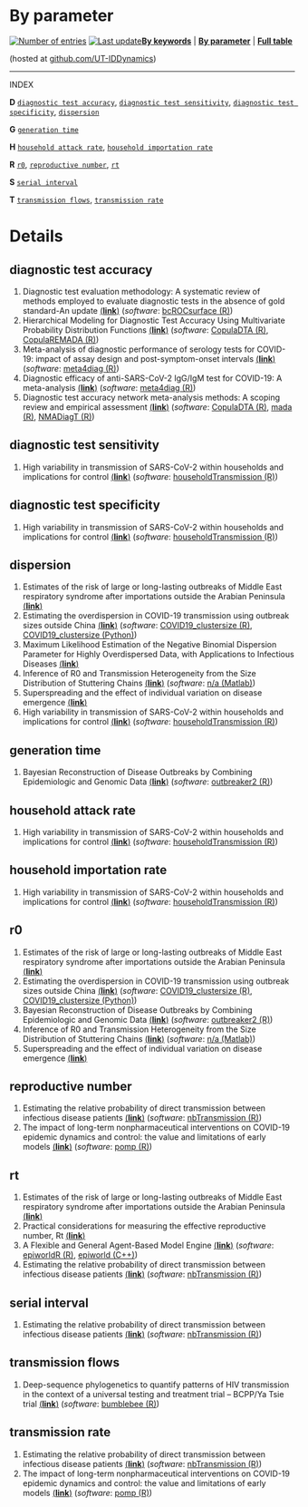 By parameter
================

[![Number of
entries](https://img.shields.io/badge/dynamic/json?label=Entries&query=message&url=https%3A%2F%2Fut-iddynamics.github.io%2Fwepidemics%2Finfo%2Fentries.json)](https://github.com/UT-IDDynamics/wepidemics)
[![Last
update](https://img.shields.io/github/last-commit/UT-IDDynamics/wepidemics)](https://github.com/UT-IDDynamics/wepidemics)[**By
keywords**](by-keyword.md) | [**By parameter**](by-parameter.md) |
[**Full table**](full-table.md)

<p style="font-size:10px;font-weight:bold;">

(hosted at
<a href="https://github.com/UT-IDDynamics/wepidemics" target="_blank">github.com/UT-IDDynamics</a>)

</p>

-----

INDEX

**D** [`diagnostic test accuracy`](#diagnostic-test-accuracy),
[`diagnostic test sensitivity`](#diagnostic-test-sensitivity),
[`diagnostic test specificity`](#diagnostic-test-specificity),
[`dispersion`](#dispersion)

**G** [`generation time`](#generation-time)

**H** [`household attack rate`](#household-attack-rate), [`household
importation rate`](#household-importation-rate)

**R** [`r0`](#r0), [`reproductive number`](#reproductive-number),
[`rt`](#rt)

**S** [`serial interval`](#serial-interval)

**T** [`transmission flows`](#transmission-flows), [`transmission
rate`](#transmission-rate)

# Details

## diagnostic test accuracy

1.  Diagnostic test evaluation methodology: A systematic review of
    methods employed to evaluate diagnostic tests in the absence of gold
    standard-An update [(**link**)](entries/bcROCsurface.md)
    (*software*: [bcROCsurface
    (R)](https://cran.r-project.org/web/packages/bcROCsurface/index.html))
2.  Hierarchical Modeling for Diagnostic Test Accuracy Using
    Multivariate Probability Distribution Functions
    [(**link**)](entries/CopulaDTA.md) (*software*: [CopulaDTA
    (R)](https://cran.r-project.org/web/packages/CopulaDTA/index.html),
    [CopulaREMADA
    (R)](https://cran.r-project.org/web/packages/CopulaREMADA/index.html))
3.  Meta-analysis of diagnostic performance of serology tests for
    COVID-19: impact of assay design and post-symptom-onset intervals
    [(**link**)](entries/meta4diag.md) (*software*: [meta4diag
    (R)](https://cran.r-project.org/web/packages/meta4diag/index.html))
4.  Diagnostic efficacy of anti-SARS-CoV-2 IgG/IgM test for COVID-19: A
    meta-analysis [(**link**)](entries/meta4diag2.md) (*software*:
    [meta4diag
    (R)](https://cran.r-project.org/web/packages/meta4diag/index.html))
5.  Diagnostic test accuracy network meta-analysis methods: A scoping
    review and empirical assessment [(**link**)](entries/NMADiagT.md)
    (*software*: [CopulaDTA
    (R)](https://cran.r-project.org/web/packages/CopulaDTA/index.html),
    [mada (R)](https://cranr-projectorg/web/packages/mada/indexhtml),
    [NMADiagT
    (R)](https://cran.r-project.org/web/packages/NMADiagT/index.html))

## diagnostic test sensitivity

1.  High variability in transmission of SARS-CoV-2 within households and
    implications for control [(**link**)](entries/within-households.md)
    (*software*: [householdTransmission
    (R)](https://github.com/damontoth/householdTransmission))

## diagnostic test specificity

1.  High variability in transmission of SARS-CoV-2 within households and
    implications for control [(**link**)](entries/within-households.md)
    (*software*: [householdTransmission
    (R)](https://github.com/damontoth/householdTransmission))

## dispersion

1.  Estimates of the risk of large or long-lasting outbreaks of Middle
    East respiratory syndrome after importations outside the Arabian
    Peninsula [(**link**)](entries/arabian-peninsula.md)
2.  Estimating the overdispersion in COVID-19 transmission using
    outbreak sizes outside China
    [(**link**)](entries/clustersize-china.md) (*software*:
    [COVID19\_clustersize
    (R)](https://github.com/akira-endo/COVID19_clustersize),
    [COVID19\_clustersize
    (Python)](https://github.com/akira-endo/COVID19_clustersize))
3.  Maximum Likelihood Estimation of the Negative Binomial Dispersion
    Parameter for Highly Overdispersed Data, with Applications to
    Infectious Diseases [(**link**)](entries/overdispersed.md)
4.  Inference of R0 and Transmission Heterogeneity from the Size
    Distribution of Stuttering Chains
    [(**link**)](entries/stuttering-chains.md) (*software*: [n/a
    (Matlab)](https://doi.org/10.1371/journal.pcbi.1002993.s003))
5.  Superspreading and the effect of individual variation on disease
    emergence [(**link**)](entries/superspread.md)
6.  High variability in transmission of SARS-CoV-2 within households and
    implications for control [(**link**)](entries/within-households.md)
    (*software*: [householdTransmission
    (R)](https://github.com/damontoth/householdTransmission))

## generation time

1.  Bayesian Reconstruction of Disease Outbreaks by Combining
    Epidemiologic and Genomic Data [(**link**)](entries/outbreaker2.md)
    (*software*: [outbreaker2
    (R)](https://CRAN.R-project.org/package=outbreaker2))

## household attack rate

1.  High variability in transmission of SARS-CoV-2 within households and
    implications for control [(**link**)](entries/within-households.md)
    (*software*: [householdTransmission
    (R)](https://github.com/damontoth/householdTransmission))

## household importation rate

1.  High variability in transmission of SARS-CoV-2 within households and
    implications for control [(**link**)](entries/within-households.md)
    (*software*: [householdTransmission
    (R)](https://github.com/damontoth/householdTransmission))

## r0

1.  Estimates of the risk of large or long-lasting outbreaks of Middle
    East respiratory syndrome after importations outside the Arabian
    Peninsula [(**link**)](entries/arabian-peninsula.md)
2.  Estimating the overdispersion in COVID-19 transmission using
    outbreak sizes outside China
    [(**link**)](entries/clustersize-china.md) (*software*:
    [COVID19\_clustersize
    (R)](https://github.com/akira-endo/COVID19_clustersize),
    [COVID19\_clustersize
    (Python)](https://github.com/akira-endo/COVID19_clustersize))
3.  Bayesian Reconstruction of Disease Outbreaks by Combining
    Epidemiologic and Genomic Data [(**link**)](entries/outbreaker2.md)
    (*software*: [outbreaker2
    (R)](https://CRAN.R-project.org/package=outbreaker2))
4.  Inference of R0 and Transmission Heterogeneity from the Size
    Distribution of Stuttering Chains
    [(**link**)](entries/stuttering-chains.md) (*software*: [n/a
    (Matlab)](https://doi.org/10.1371/journal.pcbi.1002993.s003))
5.  Superspreading and the effect of individual variation on disease
    emergence [(**link**)](entries/superspread.md)

## reproductive number

1.  Estimating the relative probability of direct transmission between
    infectious disease patients [(**link**)](entries/nbTransmission.md)
    (*software*: [nbTransmission
    (R)](https://CRAN.R-project.org/package=nbTransmission))
2.  The impact of long-term nonpharmaceutical interventions on COVID-19
    epidemic dynamics and control: the value and limitations of early
    models [(**link**)](entries/pomp.md) (*software*: [pomp
    (R)](https://kingaa.github.io/pomp/))

## rt

1.  Estimates of the risk of large or long-lasting outbreaks of Middle
    East respiratory syndrome after importations outside the Arabian
    Peninsula [(**link**)](entries/arabian-peninsula.md)
2.  Practical considerations for measuring the effective reproductive
    number, Rt [(**link**)](entries/effective-rep-number.md)
3.  A Flexible and General Agent-Based Model Engine
    [(**link**)](entries/epiworld.md) (*software*: [epiworldR
    (R)](https://github.com/UofUEpi/epiworldR), [epiworld
    (C++)](https://github.com/UofUEpi/epiworld))
4.  Estimating the relative probability of direct transmission between
    infectious disease patients [(**link**)](entries/nbTransmission.md)
    (*software*: [nbTransmission
    (R)](https://CRAN.R-project.org/package=nbTransmission))

## serial interval

1.  Estimating the relative probability of direct transmission between
    infectious disease patients [(**link**)](entries/nbTransmission.md)
    (*software*: [nbTransmission
    (R)](https://CRAN.R-project.org/package=nbTransmission))

## transmission flows

1.  Deep-sequence phylogenetics to quantify patterns of HIV transmission
    in the context of a universal testing and treatment trial – BCPP/Ya
    Tsie trial [(**link**)](entries/bumblebee.md) (*software*:
    [bumblebee
    (R)](https://cran.r-project.org/web/packages/bumblebee/index.html))

## transmission rate

1.  Estimating the relative probability of direct transmission between
    infectious disease patients [(**link**)](entries/nbTransmission.md)
    (*software*: [nbTransmission
    (R)](https://CRAN.R-project.org/package=nbTransmission))
2.  The impact of long-term nonpharmaceutical interventions on COVID-19
    epidemic dynamics and control: the value and limitations of early
    models [(**link**)](entries/pomp.md) (*software*: [pomp
    (R)](https://kingaa.github.io/pomp/))
